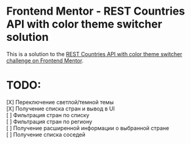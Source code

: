 # Frontend Mentor - REST Countries API with color theme switcher solution

This is a solution to the [REST Countries API with color theme switcher challenge on Frontend Mentor](https://www.frontendmentor.io/challenges/rest-countries-api-with-color-theme-switcher-5cacc469fec04111f7b848ca).


# TODO:
[X] Переключение светлой/темной темы  
[X] Получение списка стран и вывод в UI  
[ ] Фильтрация стран по списку  
[ ] Фильтрация стран по региону  
[ ] Получение расширенной информации о выбранной стране  
[ ] Получение списка соседей  
